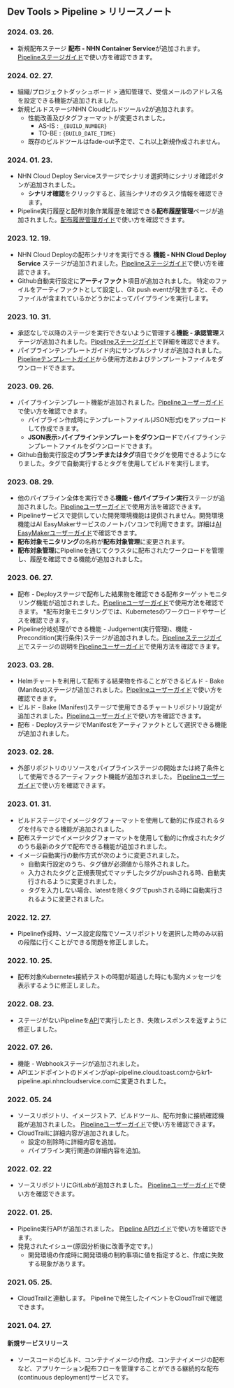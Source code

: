 ## Dev Tools > Pipeline > リリースノート

### 2024. 03. 26.
* 新規配布ステージ **配布 - NHN Container Service**が追加されます。 [Pipelineステージガイド](/Dev%20Tools/Pipeline/ko/stage-guide/#-)で使い方を確認できます。

### 2024. 02. 27.
* 組織/プロジェクトダッシュボード > 通知管理で、受信メールのアドレス名を設定できる機能が追加されました。
* 新規ビルドステージNHN Cloudビルドツールv2が追加されます。 
    * 性能改善及びタグフォーマットが変更されました。 
       * AS-IS : `_{BUILD_NUMBER}`
       * TO-BE : `{BUILD_DATE_TIME}`
    * 既存のビルドツールはfade-out予定で、これ以上新規作成されません。

### 2024. 01. 23.
* NHN Cloud Deploy Serviceステージでシナリオ選択時にシナリオ確認ボタンが追加されました。
    * **シナリオ確認**をクリックすると、該当シナリオのタスク情報を確認できます。
* Pipeline実行履歴と配布対象作業履歴を確認できる**配布履歴管理**ページが追加されました。[配布履歴管理ガイド](/Dev%20Tools/Pipeline/ja/deploy-history-management)で使い方を確認できます。

### 2023. 12. 19.
* NHN Cloud Deployの配布シナリオを実行できる **機能 - NHN Cloud Deploy Service** ステージが追加されました。[Pipelineステージガイド](/Dev%20Tools/Pipeline/ja/stage-guide/#-)で使い方を確認できます。
* Github自動実行設定に**アーティファクト**項目が追加されました。 特定のファイルをアーティファクトとして設定し、Git push eventが発生すると、そのファイルが含まれているかどうかによってパイプラインを実行します。

### 2023. 10. 31.
* 承認なしで以降のステージを実行できないように管理する**機能 - 承認管理**ステージが追加されました。[Pipelineステージガイド](/Dev%20Tools/Pipeline/ja/stage-guide/#-)で詳細を確認できます。
* パイプラインテンプレートガイド内にサンプルシナリオが追加されました。[Pipelineテンプレートガイド](/Dev%20Tools/Pipeline/ja/pipeline-management/#_2)から使用方法およびテンプレートファイルをダウンロードできます。

### 2023. 09. 26.
* パイプラインテンプレート機能が追加されました。[Pipelineユーザーガイド](/Dev%20Tools/Pipeline/ja/pipeline-management/#_1)で使い方を確認できます。
    * パイプライン作成時にテンプレートファイル(JSON形式)をアップロードして作成できます。
    * **JSON表示**>**パイプラインテンプレートをダウンロード**でパイプラインテンプレートファイルをダウンロードできます。
* Github自動実行設定の**ブランチまたはタグ**項目でタグを使用できるようになりました。タグで自動実行するとタグを使用してビルドを実行します。

### 2023. 08. 29.
* 他のパイプライン全体を実行できる**機能 - 他パイプライン実行**ステージが追加されました。[Pipelineユーザーガイド](/Dev%20Tools/Pipeline/ja/stage-guide/#_4)で使用方法を確認できます。
* Pipelineサービスで提供していた開発環境機能は提供されません。開発環境機能はAI EasyMakerサービスのノートパソコンで利用できます。詳細は[AI EasyMakerユーザーガイド](/Machine%20Learning/AI%20EasyMaker/ja/console-guide/#_2)で確認できます。
* **配布対象モニタリング**の名称が**配布対象管理**に変更されます。
* **配布対象管理**にPipelineを通じてクラスタに配布されたワークロードを管理し、履歴を確認できる機能が追加されました。

### 2023. 06. 27.
* 配布 - Deployステージで配布した結果物を確認できる配布ターゲットモニタリング機能が追加されました。[Pipelineユーザーガイド](/Dev%20Tools/Pipeline/ja/deploy-target-monitoring)で使用方法を確認できます。
    *配布対象モニタリングでは、Kubernetesのワークロードやサービスを確認できます。
* Pipeline分岐処理ができる機能 - Judgement(実行管理)、機能 - Precondition(実行条件)ステージが追加されました。[Pipelineステージガイド](/Dev%20Tools/Pipeline/ja/stage-guide/#_4)でステージの説明を[Pipelineユーザーガイド](/Dev%20Tools/Pipeline/ja/pipeline-management/#_14)で使用方法を確認できます。

### 2023. 03. 28.
* Helmチャートを利用して配布する結果物を作ることができるビルド - Bake (Manifest)ステージが追加されました。[Pipelineユーザーガイド](/Dev%20Tools/Pipeline/ja/stage-guide/#_2)で使い方を確認できます。
* ビルド - Bake (Manifest)ステージで使用できるチャートリポジトリ設定が追加されました。[Pipelineユーザーガイド](/Dev%20Tools/Pipeline/ja/environment-config/#_6)で使い方を確認できます。
* 配布 - DeployステージでManifestをアーティファクトとして選択できる機能が追加されました。

### 2023. 02. 28.
* 外部リポジトリのリソースをパイプラインステージの開始または終了条件として使用できるアーティファクト機能が追加されました。 [Pipelineユーザーガイド](/Dev%20Tools/Pipeline/ja/pipeline-management/#_1)で使い方を確認できます。

### 2023. 01. 31.
* ビルドステージでイメージタグフォーマットを使用して動的に作成されるタグを付与できる機能が追加されました。
* 配布ステージでイメージタグフォーマットを使用して動的に作成されたタグのうち最新のタグで配布できる機能が追加されました。
* イメージ自動実行の動作方式が次のように変更されました。
    * 自動実行設定のうち、タグ値が必須値から除外されました。
    * 入力されたタグと正規表現式でマッチしたタグがpushされる時、自動実行されるように変更されました。  
    * タグを入力しない場合、latestを除くタグでpushされる時に自動実行されるように変更されました。

### 2022. 12. 27.
* Pipeline作成時、ソース設定段階でソースリポジトリを選択した時のみ以前の段階に行くことができる問題を修正しました。

### 2022. 10. 25.
* 配布対象Kubernetes接続テストの時間が超過した時にも案内メッセージを表示するように修正しました。

### 2022. 08. 23.
* ステージがないPipelineを[API](/Dev%20Tools/Pipeline/ja/api-guide/#pipeline)で実行したとき、失敗レスポンスを返すように修正しました。

### 2022. 07. 26.
* 機能 - Webhookステージが追加されました。
* APIエンドポイントのドメインがapi-pipeline.cloud.toast.comからkr1-pipeline.api.nhncloudservice.comに変更されました。

### 2022. 05. 24
* ソースリポジトリ、イメージストア、ビルドツール、配布対象に接続確認機能が追加されました。 [Pipelineユーザーガイド](/Dev%20Tools/Pipeline/ja/environment-config)で使い方を確認できます。 
* CloudTrailに詳細内容が追加されました。
    * 設定の削除時に詳細内容を追加。
    * パイプライン実行関連の詳細内容を追加。

### 2022. 02. 22
* ソースリポジトリにGitLabが追加されました。 [Pipelineユーザーガイド](/Dev%20Tools/Pipeline/ja/environment-config/#_2)で使い方を確認できます。

### 2022. 01. 25.
* Pipeline実行APIが追加されました。 [Pipeline APIガイド](/Dev%20Tools/Pipeline/ja/api-guide/#pipeline)で使い方を確認できます。
* 発見されたイシュー(原因分析後に改善予定です。)
    * 開発環境の作成時に開発環境の制約事項に値を指定すると、作成に失敗する現象があります。

### 2021. 05. 25.
* CloudTrailと連動します。 Pipelineで発生したイベントをCloudTrailで確認できます。

### 2021. 04. 27.

#### 新規サービスリリース
* ソースコードのビルド、コンテナイメージの作成、コンテナイメージの配布など、アプリケーション配布フローを管理することができる継続的な配布(continuous deployment)サービスです。
